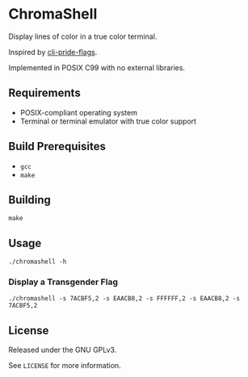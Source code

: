 # ChromaShell

Display lines of color in a true color terminal.

Inspired by [cli-pride-flags](https://github.com/ExperiBass/cli-pride-flags).

Implemented in POSIX C99 with no external libraries.

## Requirements

- POSIX-compliant operating system
- Terminal or terminal emulator with true color support

## Build Prerequisites

- `gcc`
- `make`

## Building

`make`

## Usage

`./chromashell -h`

### Display a Transgender Flag

`./chromashell -s 7ACBF5,2 -s EAACB8,2 -s FFFFFF,2 -s EAACB8,2 -s 7ACBF5,2`

## License

Released under the GNU GPLv3.

See `LICENSE` for more information.
